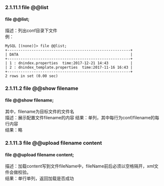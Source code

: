 ### 2.1.11.1  file @@list
#### file @@list;

描述：列出conf目录下文件  
例：  
```
MySQL [(none)]> file @@list;
+--------------------------------------------------------+
| DATA                                                   |
+--------------------------------------------------------+
| 1 : dnindex.properties  time:2017-12-21 14:43          |
| 2 : dnindex_template.properties  time:2017-11-16 16:43 |
+--------------------------------------------------------+
2 rows in set (0.00 sec)
```

### 2.1.11.2  file @@show filename
#### file @@show filename;
其中，filename为目标文件的文件名  
描述：展示配置文件filename的内容 结果：单列，其中每行为conf/filename的每行内容  
结果：略  

### 2.1.11.3  file @@upload filename content
#### file @@upload filename content;

描述：加载content写到文件fileName中，fileName前后必须以空格隔开，xml文件会做校验。  
结果：单行单列，返回加载是否成功  